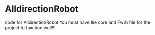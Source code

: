 # AlldirectionRobot
code for AlldirectionRobot
You must have the core and Fwlib file for the project
 to function well!!!
